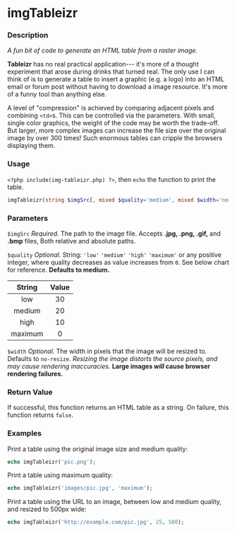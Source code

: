 # imgTableizr

### Description
_A fun bit of code to generate an HTML table from a raster image._

**Tableizr** has no real practical application--- it's more of a thought experiment that arose during drinks that turned real. The only use I can think of is to generate a table to insert a graphic (e.g. a logo) into an HTML email or forum post without having to download a image resource. It's more of a funny tool than anything else.

A level of "compression" is achieved by comparing adjacent pixels and combining `<td>`s. This can be controlled via the parameters. With small, single color graphics, the weight of the code may be worth the trade-off. But larger, more complex images can increase the file size over the original image by over 300 times! Such enormous tables can cripple the browsers displaying them.

### Usage
`<?php include(img-tableizr.php) ?>`, then `echo` the function to print the table.
```php
imgTableizr(string $imgSrc[, mixed $quality='medium', mixed $width='no-resize']);
```

### Parameters
`$imgSrc` _Required._ The path to the image file. Accepts **.jpg, .png, .gif,** and **.bmp** files, Both relative and absolute paths.

`$quality` _Optional._ String: `'low'` `'medium'` `'high'` `'maximum'` or any positive integer, where quality decreases as value increases from `0`. See below chart for reference. **Defaults to medium.**

| String          | Value            |
|:---------------:|:----------------:|
| low             | 30               |
| medium          | 20               |
| high            | 10               |
| maximum         | 0                |

`$width` _Optional._ The width in pixels that the image will be resized to. Defaults to `no-resize`. _Resizing the image distorts the source pixels, and may cause rendering inaccuracies._ **Large images _will_ cause browser rendering failures.**

### Return Value
If successful, this function returns an HTML table as a string. On failure, this function returns `false`.

### Examples
Print a table using the original image size and medium quality:
```php
echo imgTableizr('pic.png');
```
Print a table using maximum quality:
```php
echo imgTableizr('images/pic.jpg', 'maximum');
```
Print a table using the URL to an image, between low and medium quality, and resized to 500px wide:
```php
echo imgTableizr('http://example.com/pic.jpg', 25, 500);
```
